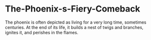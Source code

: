# The-Phoenix-s-Fiery-Comeback


The phoenix is often depicted as living for a very long time, sometimes centuries. At the end of its life, it builds a nest of twigs and branches, ignites it, and perishes in the flames.
